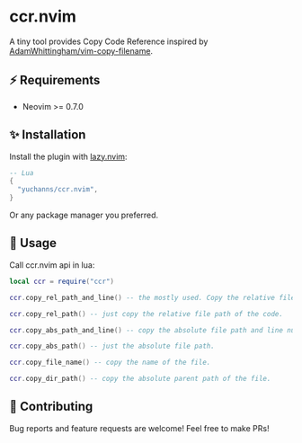 # ccr.nvim

A tiny tool provides Copy Code Reference inspired by [AdamWhittingham/vim-copy-filename](https://github.com/AdamWhittingham/vim-copy-filename).

## ⚡️ Requirements

- Neovim >= 0.7.0

## ✨ Installation

Install the plugin with [lazy.nvim](https://github.com/folke/lazy.nvim):

```lua
-- Lua
{
  "yuchanns/ccr.nvim",
}
```

Or any package manager you preferred.

## 🚀 Usage

Call ccr.nvim api in lua:
```lua
local ccr = require("ccr")

ccr.copy_rel_path_and_line() -- the mostly used. Copy the relative file path and line number of the code.

ccr.copy_rel_path() -- just copy the relative file path of the code.

ccr.copy_abs_path_and_line() -- copy the absolute file path and line number of the code.

ccr.copy_abs_path() -- just the absolute file path.

ccr.copy_file_name() -- copy the name of the file.

ccr.copy_dir_path() -- copy the absolute parent path of the file.
```

## 🙌 Contributing

Bug reports and feature requests are welcome! Feel free to make PRs!
